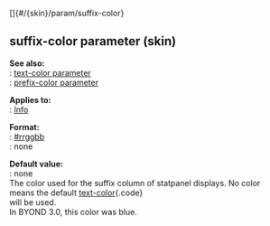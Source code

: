 []{#/{skin}/param/suffix-color}    
## suffix-color parameter (skin)    
**See also:**    
:   [text-color parameter](/ref/%7Bskin%7D/param/text-color/text-color.md)    
:   [prefix-color parameter](/ref/%7Bskin%7D/param/prefix-color/prefix-color.md)    
<!-- -->    
**Applies to:**    
:   [Info](/ref/%7Bskin%7D/control/info/info.md)    
<!-- -->    
**Format:**    
:   [#rrggbb](/ref/%7B%7Bappendix%7D%7D/html-colors/html-colors.md)    
:   none    
<!-- -->    
**Default value:**    
:   none    
The color used for the suffix column of statpanel displays. No color    
means the default [text-color](/ref/%7Bskin%7D/param/text-color/text-color.md){.code}    
will be used.    
In BYOND 3.0, this color was blue.  